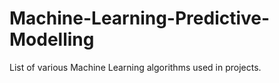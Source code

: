 # Machine-Learning-Predictive-Modelling
List of various Machine Learning algorithms used in projects. 
